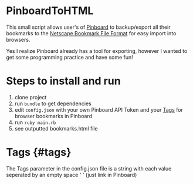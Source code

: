 # PinboardToHTML

This small script allows user's of [Pinboard](https://pinboard.in) to backup/export all their bookmarks to the [Netscape Bookmark File Format](http://msdn.microsoft.com/en-us/library/aa753582(VS.85).aspx) for easy import into browsers.

Yes I realize Pinboard already has a tool for exporting, however I wanted to get some programming practice and have some fun!

# Steps to install and run

1. clone project
2. run `bundle` to get dependencies
3. edit `config.json` with your own Pinboard API Token and your [Tags](#tags) for browser bookmarks in Pinboard
4. run `ruby main.rb`
5. see outputted bookmarks.html file

# Tags {#tags}

The Tags parameter in the config.json file is a string with each value seperated by an empty space ' ' (just link in Pinboard)